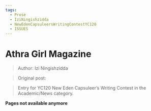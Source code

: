 ```yaml
---
tags:
  - Prose
  - IziNingishzidda
  - NewEdenCapsuleersWritingContestYC120
  - ISSUES
---
```


# Athra Girl Magazine

> Author: Izi Ningishzidda

> Original post:

> Entry for YC120 New Eden Capsuleer’s Writing Contest in the Academic/News category.


**Pages not available anymore**